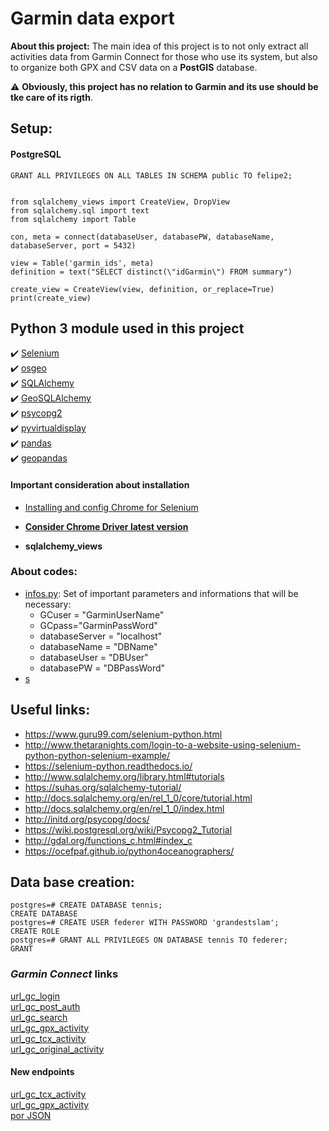 # Garmin data export
**About this project:** The main idea of this project is to not only extract all activities data from Garmin Connect for those who use its system, but also to organize both GPX and CSV data on a **PostGIS** database. 

:warning: **Obviously, this project has no relation to Garmin and its use should be tke care of its rigth**.

## Setup:

#### PostgreSQL
```
GRANT ALL PRIVILEGES ON ALL TABLES IN SCHEMA public TO felipe2;
```

```

from sqlalchemy_views import CreateView, DropView
from sqlalchemy.sql import text
from sqlalchemy import Table

con, meta = connect(databaseUser, databasePW, databaseName, databaseServer, port = 5432)

view = Table('garmin_ids', meta)
definition = text("SELECT distinct(\"idGarmin\") FROM summary")

create_view = CreateView(view, definition, or_replace=True)
print(create_view)

```
## Python 3 module used in this project
:heavy_check_mark: [Selenium](https://selenium-python.readthedocs.io/)  
:heavy_check_mark: [osgeo](http://gdal.org/python/)  
:heavy_check_mark: [SQLAlchemy](http://www.sqlalchemy.org/)  
:heavy_check_mark: [GeoSQLAlchemy](https://geoalchemy-2.readthedocs.io/en/latest/)  
:heavy_check_mark: [psycopg2](http://initd.org/psycopg/docs/)  
:heavy_check_mark: [pyvirtualdisplay](http://pyvirtualdisplay.readthedocs.io/en/latest/)  
:heavy_check_mark: [pandas](https://readthedocs.org/projects/pandas/)  
:heavy_check_mark: [geopandas](http://geopandas.org/index.html)  
  
#### Important consideration about installation  
* [Installing and config Chrome for Selenium](https://christopher.su/2015/selenium-chromedriver-ubuntu/)  
* [**Consider Chrome Driver latest version**](https://chromedriver.storage.googleapis.com/2.40/chromedriver_linux64.zip)  

* **sqlalchemy_views**  

### About codes:
* [infos.py](): Set of important parameters and informations that will be necessary:
    * GCuser = "GarminUserName"
    * GCpass="GarminPassWord"
    * databaseServer = "localhost"
    * databaseName = "DBName"
    * databaseUser = "DBUser"
    * databasePW = "DBPassWord"
* [s]()

## Useful links:
* https://www.guru99.com/selenium-python.html  
* http://www.thetaranights.com/login-to-a-website-using-selenium-python-python-selenium-example/  
* https://selenium-python.readthedocs.io/  
* http://www.sqlalchemy.org/library.html#tutorials
* https://suhas.org/sqlalchemy-tutorial/
* http://docs.sqlalchemy.org/en/rel_1_0/core/tutorial.html  
* http://docs.sqlalchemy.org/en/rel_1_0/index.html  
* http://initd.org/psycopg/docs/
* https://wiki.postgresql.org/wiki/Psycopg2_Tutorial  
* http://gdal.org/functions_c.html#index_c  
* https://ocefpaf.github.io/python4oceanographers/  

## Data base creation:
```
postgres=# CREATE DATABASE tennis;
CREATE DATABASE
postgres=# CREATE USER federer WITH PASSWORD 'grandestslam';
CREATE ROLE
postgres=# GRANT ALL PRIVILEGES ON DATABASE tennis TO federer;
GRANT
```

### *Garmin Connect* links

[url_gc_login](https://sso.garmin.com/sso/login?service=https%3A%2F%2Fconnect.garmin.com%2Fpost-auth%2Flogin&webhost=olaxpw-connect04&source=https%3A%2F%2Fconnect.garmin.com%2Fen-US%2Fsignin&redirectAfterAccountLoginUrl=https%3A%2F%2Fconnect.garmin.com%2Fpost-auth%2Flogin&redirectAfterAccountCreationUrl=https%3A%2F%2Fconnect.garmin.com%2Fpost-auth%2Flogin&gauthHost=https%3A%2F%2Fsso.garmin.com%2Fsso&locale=en_US&id=gauth-widget&cssUrl=https%3A%2F%2Fstatic.garmincdn.com%2Fcom.garmin.connect%2Fui%2Fcss%2Fgauth-custom-v1.1-min.css&clientId=GarminConnect&rememberMeShown=true&rememberMeChecked=false&createAccountShown=true&openCreateAccount=false&usernameShown=false&displayNameShown=false&consumeServiceTicket=false&initialFocus=true&embedWidget=false&generateExtraServiceTicket=false)  
[url_gc_post_auth](https://connect.garmin.com/post-auth/login?)  
[url_gc_search](http://connect.garmin.com/proxy/activity-search-service-1.0/json/activities?)  
[url_gc_gpx_activity](http://connect.garmin.com/proxy/activity-service-1.1/gpx/activity/)  
[url_gc_tcx_activity](http://connect.garmin.com/proxy/activity-service-1.1/tcx/activity/)  
[url_gc_original_activity](http://connect.garmin.com/proxy/download-service/files/activity/)  

#### New endpoints
[url_gc_tcx_activity](https://connect.garmin.com/modern/proxy/download-service/export/tcx/activity/)  
[url_gc_gpx_activity](https://connect.garmin.com/modern/proxy/download-service/export/gpx/activity/)  
[por JSON](https://connect.garmin.com/proxy/activity-search-service-1.0/json/activities?)